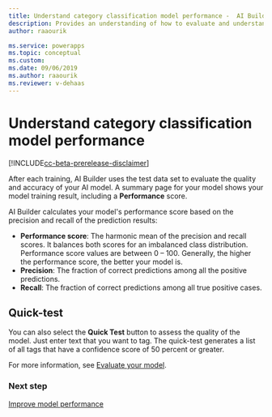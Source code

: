 ```yaml
---
title: Understand category classification model performance -  AI Builder | Microsoft Docs
description: Provides an understanding of how to evaluate and understand category classification model performance
author: raaourik 

ms.service: powerapps
ms.topic: conceptual
ms.custom: 
ms.date: 09/06/2019
ms.author: raaourik 
ms.reviewer: v-dehaas
---
```


# Understand category classification model performance


[!INCLUDE[cc-beta-prerelease-disclaimer](./includes/cc-beta-prerelease-disclaimer.md)]

After each training, AI Builder uses the test data set to evaluate the quality and accuracy of your AI model. A summary page for your model shows your model training result, including a **Performance** score.  

AI Builder calculates your model's performance score based on the precision and recall of the prediction results:

- **Performance score**: The harmonic mean of the precision and recall scores. It balances both scores for an imbalanced class distribution. Performance score values are between 0 – 100. Generally, the higher the performance score, the better your model is.
- **Precision**: The fraction of correct predictions among all the positive predictions.
- **Recall**: The fraction of correct predictions among all true positive cases.

## Quick-test

You can also select the **Quick Test** button to assess the quality of the model. Just enter text that you want to tag. The quick-test generates a list of all tags that have a confidence score of 50 percent or greater.

For more information, see [Evaluate your model](manage-model.md#evaluate-your-model).

### Next step

[Improve model performance](improve-text-classification-performance.md)
